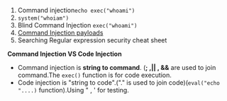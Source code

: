 ﻿
 1. Command injection`echo exec("whoami")`
 2.  `system("whoiam")`
 3. Blind Command Injection  `exec("whoami")`
 4. [Command Injection payloads](https://github.com/swisskyrepo/PayloadsAllTheThings/tree/master/Command%20Injection)
 5. Searching
            Regular expression security cheat sheet

**Command Injection  VS Code Injection**
- Command injection is **string to command**.
(**; ,|| , &&** are used to join command.The `exec()` function is for code execution.
 - Code injection is "string to code".("." is used to join code)(`eval("echo "....)` function).Using " , ' for testing.
